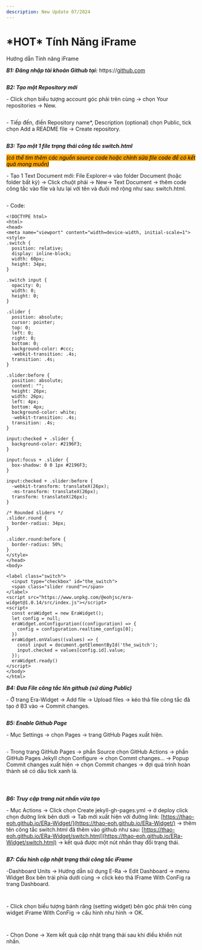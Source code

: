 ```yaml
---
description: New Update 07/2024
---
```


# \*HOT\* Tính Năng iFrame

Hướng dẫn Tính năng iFrame

_**B1: Đăng nhập tài khoản Github tại:**_ https://[github.com](https://github.com)

<figure><img src="../.gitbook/assets/image (383).png" alt=""><figcaption></figcaption></figure>

_**B2: Tạo một Repository mới**_

\- Click chọn biểu tượng account góc phải trên cùng -> chọn Your repositories -> New.

<figure><img src="../.gitbook/assets/image (384).png" alt=""><figcaption></figcaption></figure>

\- Tiếp đến, điền Repository name\*, Description (optional) chọn Public, tick chọn Add a README file -> Create repository.

<figure><img src="../.gitbook/assets/image (385).png" alt=""><figcaption></figcaption></figure>

_**B3: Tạo một 1 file trạng thái công tắc switch.html**_

_<mark style="background-color:orange;">(có thể tìm thêm các nguồn source code hoặc chỉnh sửa file code để có kết quả mong muốn)</mark>_

\- Tạo 1 Text Document mới: File Explorer-> vào folder Document (hoặc folder bất kỳ) -> Click chuột phải  -> New-> Text Document -> thêm code công tắc vào file và lưu lại với tên và đuôi mở rộng như sau: switch.html.

<figure><img src="../.gitbook/assets/image (386).png" alt=""><figcaption></figcaption></figure>

\- Code:

```
<!DOCTYPE html>
<html>
<head>
<meta name="viewport" content="width=device-width, initial-scale=1">
<style>
.switch {
  position: relative;
  display: inline-block;
  width: 60px;
  height: 34px;
}
 
.switch input {
  opacity: 0;
  width: 0;
  height: 0;
}
 
.slider {
  position: absolute;
  cursor: pointer;
  top: 0;
  left: 0;
  right: 0;
  bottom: 0;
  background-color: #ccc;
  -webkit-transition: .4s;
  transition: .4s;
}
 
.slider:before {
  position: absolute;
  content: "";
  height: 26px;
  width: 26px;
  left: 4px;
  bottom: 4px;
  background-color: white;
  -webkit-transition: .4s;
  transition: .4s;
}
 
input:checked + .slider {
  background-color: #2196F3;
}
 
input:focus + .slider {
  box-shadow: 0 0 1px #2196F3;
}
 
input:checked + .slider:before {
  -webkit-transform: translateX(26px);
  -ms-transform: translateX(26px);
  transform: translateX(26px);
}
 
/* Rounded sliders */
.slider.round {
  border-radius: 34px;
}
 
.slider.round:before {
  border-radius: 50%;
}
</style>
</head>
<body>
 
<label class="switch">
  <input type="checkbox" id="the_switch">
  <span class="slider round"></span>
</label>
<script src="https://www.unpkg.com/@eohjsc/era-widget@1.0.14/src/index.js"></script>
<script>
  const eraWidget = new EraWidget();
  let config = null;
  eraWidget.onConfiguration((configuration) => {
    config = configuration.realtime_configs[0];
  })
  eraWidget.onValues((values) => {
    const input = document.getElementById('the_switch');
    input.checked = values[config.id].value;
  });
  eraWidget.ready()
</script>
</body>
</html>
```



_**B4: Đưa File công tắc lên github (sử dùng Public)**_

\- Ở trang Era-Widget -> Add file -> Upload files -> kéo thả file công tắc đã tạo ở B3 vào -> Commit changes.

<figure><img src="../.gitbook/assets/image (387).png" alt=""><figcaption></figcaption></figure>

_**B5: Enable Github Page**_

\- Mục Settings -> chọn Pages -> trang GitHub Pages xuất hiện.

<figure><img src="../.gitbook/assets/image (388).png" alt=""><figcaption></figcaption></figure>

\- Trong trang GitHub Pages -> phần Source chọn GitHub Actions -> phần GitHub Pages JekyII chọn Configure -> chọn Commt changes… -> Popup Commit changes xuất hiện -> chọn Commit changes -> đợi quá trình hoàn thành sẽ có dấu tick xanh lá.

<figure><img src="../.gitbook/assets/image (389).png" alt=""><figcaption></figcaption></figure>

<figure><img src="../.gitbook/assets/image (390).png" alt=""><figcaption></figcaption></figure>

<figure><img src="../.gitbook/assets/image (391).png" alt=""><figcaption></figcaption></figure>

_**B6: Truy cập trang nút nhấn vừa tạo**_

\- Mục Actions -> Click chọn Create jekyll-gh-pages.yml -> ở deploy click chọn đường link bên dưới -> Tab mới xuất hiện với đường link: [https://thao-eoh.github.io/ERa-Widget/](https://thao-eoh.github.io/ERa-Widget/) -> thêm tên công tắc switch.html đã thêm vào github như sau: [https://thao-eoh.github.io/ERa-Widget/switch.html](https://thao-eoh.github.io/ERa-Widget/switch.html) -> kết quả được một nút nhấn thay đổi trạng thái.

<figure><img src="../.gitbook/assets/image (392).png" alt=""><figcaption></figcaption></figure>

_**B7: Cấu hình cập nhật trạng thái công tắc iFrame**_

\-Dashboard Units -> Hướng dẫn sử dụng E-Ra -> Edit Dashboard -> menu Widget Box bên trái phía dưới cùng -> click kéo thả IFrame With ConFig ra trang Dashboard.

<figure><img src="../.gitbook/assets/image (7).png" alt=""><figcaption></figcaption></figure>

<figure><img src="../.gitbook/assets/image (8).png" alt=""><figcaption></figcaption></figure>

\- Click chọn biểu tượng bánh răng (setting widget) bên góc phải trên cùng widget iFrame With ConFig -> cấu hình như hình -> OK.

<figure><img src="../.gitbook/assets/image (9).png" alt=""><figcaption></figcaption></figure>

<figure><img src="../.gitbook/assets/image (10).png" alt=""><figcaption></figcaption></figure>

\- Chọn Done -> Xem kết quả cập nhật trạng thái sau khi điều khiển nút nhấn.

<figure><img src="../.gitbook/assets/image (11).png" alt=""><figcaption></figcaption></figure>
